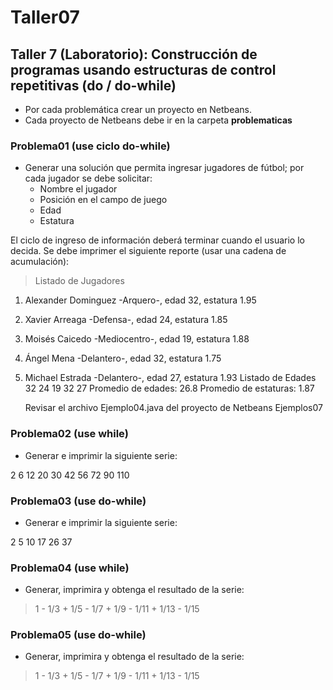 # Taller07

## Taller 7 (Laboratorio): Construcción de programas usando estructuras de control repetitivas (do / do-while)
* Por cada problemática crear un proyecto en Netbeans.
* Cada proyecto de Netbeans debe ir en la carpeta **problematicas**

### Problema01 (use ciclo do-while)
* Generar una solución que permita ingresar jugadores de fútbol; por cada jugador se debe solicitar:
	-	Nombre el jugador
	- 	Posición en el campo de juego
	- 	Edad
	- 	Estatura
	
El ciclo de ingreso de información deberá terminar cuando el usuario lo decida.
Se debe imprimer el siguiente reporte (usar una cadena de acumulación):

> Listado de Jugadores
1. Alexander Dominguez -Arquero-, edad 32, estatura 1.95
2. Xavier Arreaga -Defensa-, edad 24, estatura 1.85
3. Moisés Caicedo -Mediocentro-, edad 19, estatura 1.88
4. Ángel Mena -Delantero-, edad 32, estatura 1.75
5. Michael Estrada -Delantero-, edad 27, estatura 1.93
Listado de Edades
32
24
19
32
27
Promedio de edades:  26.8
Promedio de estaturas: 1.87

	Revisar el archivo Ejemplo04.java del proyecto de Netbeans Ejemplos07

### Problema02 (use while)
* Generar  e imprimir la siguiente serie:

>	
2
6 
12
20
30
42
56
72
90
110

### Problema03 (use do-while)
* Generar  e imprimir la siguiente serie:
>
2
5
10
17
26
37

### Problema04  (use while)
* Generar, imprimira  y obtenga el resultado de la serie:
>  1 - 1/3 + 1/5 - 1/7 + 1/9 - 1/11 + 1/13 - 1/15

### Problema05  (use do-while)
* Generar, imprimira  y obtenga el resultado de la serie:
>  1 - 1/3 + 1/5 - 1/7 + 1/9 - 1/11 + 1/13 - 1/15

